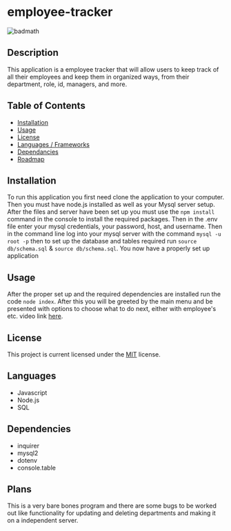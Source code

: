 # employee-tracker

![badmath](https://img.shields.io/badge/License-MIT-informational)

## Description

This application is a employee tracker that will allow users to keep track of all their employees and keep them in organized ways, from their department, role, id, managers, and more.

## Table of Contents

* [Installation](#installation)
* [Usage](#usage)
* [License](#license)
* [Languages / Frameworks](#languages)
* [Dependancies](#dependancies)
* [Roadmap](#roadmap)

## Installation

To run this application you first need clone the application to your computer. Then you must have node.js installed as well as your Mysql server setup. After the files and server have been set up you must use the ```npm install``` command in the console to install the required packages. Then in the .env file enter your mysql credentials, your password, host, and username. Then in the command line log into your mysql server with the command ```mysql -u root -p``` then to set up the database and tables required run ```source db/schema.sql``` & ```source db/schema.sql```. You now have a properly set up application

## Usage

After the proper set up and the required dependencies are installed run the code ```node index```. After this you will be greeted by the main menu and be presented with options to choose what to do next, either with employee's etc. video link [here](https://drive.google.com/file/d/1GsagpYa9-SfSkTHLm2vsWI_4xTVyIjlV/view?usp=sharing).

## License

This project is current licensed under the [MIT](LICENSE) license.

## Languages
* Javascript
* Node.js
* SQL

## Dependencies

* inquirer
* mysql2
* dotenv
* console.table

## Plans

This is a very bare bones program and there are some bugs to be worked out like functionality for updating and deleting departments and making it on a independent server.


